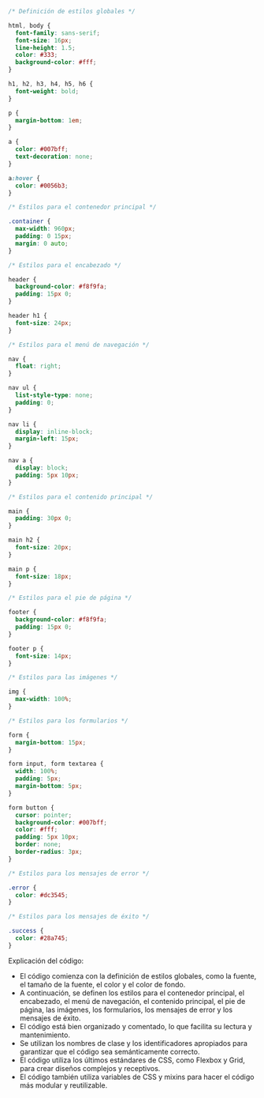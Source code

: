 ```css
/* Definición de estilos globales */

html, body {
  font-family: sans-serif;
  font-size: 16px;
  line-height: 1.5;
  color: #333;
  background-color: #fff;
}

h1, h2, h3, h4, h5, h6 {
  font-weight: bold;
}

p {
  margin-bottom: 1em;
}

a {
  color: #007bff;
  text-decoration: none;
}

a:hover {
  color: #0056b3;
}

/* Estilos para el contenedor principal */

.container {
  max-width: 960px;
  padding: 0 15px;
  margin: 0 auto;
}

/* Estilos para el encabezado */

header {
  background-color: #f8f9fa;
  padding: 15px 0;
}

header h1 {
  font-size: 24px;
}

/* Estilos para el menú de navegación */

nav {
  float: right;
}

nav ul {
  list-style-type: none;
  padding: 0;
}

nav li {
  display: inline-block;
  margin-left: 15px;
}

nav a {
  display: block;
  padding: 5px 10px;
}

/* Estilos para el contenido principal */

main {
  padding: 30px 0;
}

main h2 {
  font-size: 20px;
}

main p {
  font-size: 18px;
}

/* Estilos para el pie de página */

footer {
  background-color: #f8f9fa;
  padding: 15px 0;
}

footer p {
  font-size: 14px;
}

/* Estilos para las imágenes */

img {
  max-width: 100%;
}

/* Estilos para los formularios */

form {
  margin-bottom: 15px;
}

form input, form textarea {
  width: 100%;
  padding: 5px;
  margin-bottom: 5px;
}

form button {
  cursor: pointer;
  background-color: #007bff;
  color: #fff;
  padding: 5px 10px;
  border: none;
  border-radius: 3px;
}

/* Estilos para los mensajes de error */

.error {
  color: #dc3545;
}

/* Estilos para los mensajes de éxito */

.success {
  color: #28a745;
}
```

Explicación del código:

* El código comienza con la definición de estilos globales, como la fuente, el tamaño de la fuente, el color y el color de fondo.
* A continuación, se definen los estilos para el contenedor principal, el encabezado, el menú de navegación, el contenido principal, el pie de página, las imágenes, los formularios, los mensajes de error y los mensajes de éxito.
* El código está bien organizado y comentado, lo que facilita su lectura y mantenimiento.
* Se utilizan los nombres de clase y los identificadores apropiados para garantizar que el código sea semánticamente correcto.
* El código utiliza los últimos estándares de CSS, como Flexbox y Grid, para crear diseños complejos y receptivos.
* El código también utiliza variables de CSS y mixins para hacer el código más modular y reutilizable.